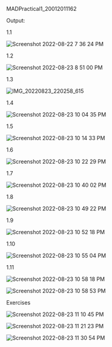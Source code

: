 MADPractical1_20012011162

Output:

1.1

![Screenshot 2022-08-22 7 36 24 PM](https://user-images.githubusercontent.com/92240128/186484786-06df9eb3-97db-4d7a-b618-04aaf3d2778b.png)

1.2

![Screenshot 2022-08-23 8 51 00 PM](https://user-images.githubusercontent.com/92240128/186484847-719485a6-e34f-4ddf-b5a5-6f201688fcb9.png)

1.3

![IMG_20220823_220258_615](https://user-images.githubusercontent.com/92240128/186485022-80b68af4-ad6d-44a7-a8bf-3bffa33ff92c.jpg)

1.4

![Screenshot 2022-08-23 10 04 35 PM](https://user-images.githubusercontent.com/92240128/186485088-a76dd8f9-0e4a-487e-bc99-eac1c1519a35.png)

1.5

![Screenshot 2022-08-23 10 14 33 PM](https://user-images.githubusercontent.com/92240128/186485141-7cfd2305-b62b-491d-90bb-831768b55acc.png)

1.6

![Screenshot 2022-08-23 10 22 29 PM](https://user-images.githubusercontent.com/92240128/186485431-8b8f2868-d742-4ab8-b140-bf91719b791a.png)

1.7

![Screenshot 2022-08-23 10 40 02 PM](https://user-images.githubusercontent.com/92240128/186485445-34453241-f552-43e2-9b71-596851cbb3eb.png)

1.8

![Screenshot 2022-08-23 10 49 22 PM](https://user-images.githubusercontent.com/92240128/186485585-87fc4edb-89f8-42db-b888-1ab6edc64610.png)

1.9

![Screenshot 2022-08-23 10 52 18 PM](https://user-images.githubusercontent.com/92240128/186485629-bdeaa736-d44f-4156-a221-051403d305c1.png)


1.10

![Screenshot 2022-08-23 10 55 04 PM](https://user-images.githubusercontent.com/92240128/186485769-b4447b69-ba09-4714-a5fa-ce1b4ec47cab.png)

1.11

![Screenshot 2022-08-23 10 58 18 PM](https://user-images.githubusercontent.com/92240128/186485774-a71f3034-260e-4bbe-8615-8d8fdebcd369.png)

![Screenshot 2022-08-23 10 58 53 PM](https://user-images.githubusercontent.com/92240128/186485776-ddfa2249-24f4-4df2-b6e9-2f0353343147.png)

Exercises

![Screenshot 2022-08-23 11 10 45 PM](https://user-images.githubusercontent.com/92240128/186485889-98b1bd36-e5db-4ab2-913f-91e91620018e.png)

![Screenshot 2022-08-23 11 21 23 PM](https://user-images.githubusercontent.com/92240128/186485894-f22b8ea4-63d0-4089-a016-0a34de7f3af2.png)

![Screenshot 2022-08-23 11 30 54 PM](https://user-images.githubusercontent.com/92240128/186485896-4cbfcc3c-9098-4aa5-916e-e29ba7b82554.png)

